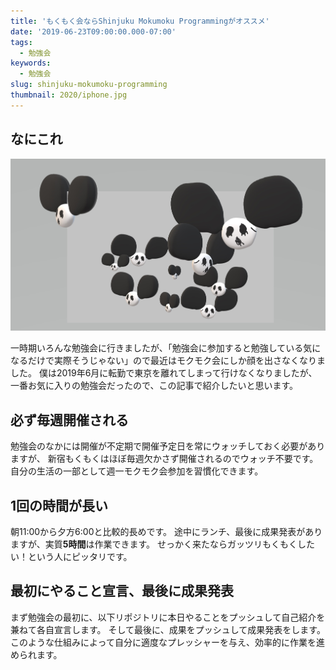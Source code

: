 ```yaml
---
title: 'もくもく会ならShinjuku Mokumoku Programmingがオススメ'
date: '2019-06-23T09:00:00.000-07:00'
tags:
  - 勉強会
keywords:
  - 勉強会
slug: shinjuku-mokumoku-programming
thumbnail: 2020/iphone.jpg
---
```


## なにこれ


![](./many_panda.jpg)

一時期いろんな勉強会に行きましたが、「勉強会に参加すると勉強している気になるだけで実際そうじゃない」ので最近はモクモク会にしか顔を出さなくなりました。
僕は2019年6月に転勤で東京を離れてしまって行けなくなりましたが、一番お気に入りの勉強会だったので、この記事で紹介したいと思います。

## 必ず毎週開催される

勉強会のなかには開催が不定期で開催予定日を常にウォッチしておく必要がありますが、
新宿もくもくはほぼ毎週欠かさず開催されるのでウォッチ不要です。
自分の生活の一部として週一モクモク会参加を習慣化できます。


## 1回の時間が長い

朝11:00から夕方6:00と比較的長めです。
途中にランチ、最後に成果発表がありますが、実質**5時間**は作業できます。
せっかく来たならガッツリもくもくしたい！という人にピッタリです。

## 最初にやること宣言、最後に成果発表

まず勉強会の最初に、以下リポジトリに本日やることをプッシュして自己紹介を兼ねて各自宣言します。
そして最後に、成果をプッシュして成果発表をします。
このような仕組みによって自分に適度なプレッシャーを与え、効率的に作業を進められます。